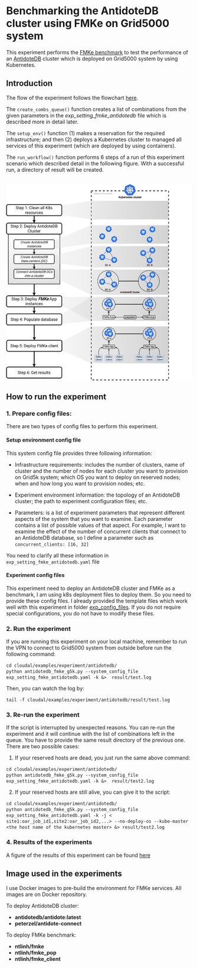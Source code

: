 # Benchmarking the AntidoteDB cluster using FMKe on Grid5000 system
This experiment performs the [FMKe benchmark](https://github.com/ntlinh16/FMKe) to test the performance of an [AntidoteDB](https://www.antidotedb.eu/) cluster which is deployed on Grid5000 system by using Kubernetes.

## Introduction

The flow of the experiment follows the flowchart [here](https://github.com/ntlinh16/cloudal#an-experiment-flow-with-cloudal).

The `create_combs_queue()` function creates a list of combinations from the given parameters in the _exp_setting_fmke_antidotedb_ file which is described more in detail later.

The `setup_env()` function (1) makes a reservation for the required infrastructure; and then (2) deploys a Kubernetes cluster to managed all services of this experiment (which are deployed by using containers).

The `run_workflow()` function performs 6 steps of a run of this experiment scenario which described detail in the following figure. With a successful run, a directory of result will be created.

<p align="center">
    <br>
    <img src="https://raw.githubusercontent.com/ntlinh16/cloudal/master/images/exp_fmke_antidotedb_workflow.png" width="600"/>
    <br>
<p>
                

## How to run the experiment

### 1. Prepare config files:
There are two types of config files to perform this experiment.

#### Setup environment config file
This system config file provides three following information:

* Infrastructure requirements: includes the number of clusters, name of cluster and the number of nodes for each cluster you want to provision on Grid5k system; which OS you want to deploy on reserved nodes; when and how long you want to provision nodes; etc.

* Experiment environment information: the topology of an AntidoteDB cluster; the path to experiment configuration files; etc.

* Parameters: is a list of experiment parameters that represent different aspects of the system that you want to examine. Each parameter contains a list of possible values of that aspect. For example, I want to examine the effect of the number of concurrent clients that connect to an AntidoteDB database, so I define a parameter such as `concurrent_clients: [16, 32]`

You need to clarify all these information in `exp_setting_fmke_antidotedb.yaml` file

#### Experiment config files 

This experiment need to deploy an AntidoteDB cluster and FMKe as a benchmark, I am using k8s deployment files to deploy them. So you need to provide these config files.
I already provided the template files which work well with this experiment in folder [exp_config_files](https://github.com/ntlinh16/cloudal/tree/master/examples/experiment/antidotedb/exp_config_files). If you do not require special configurations, you do not have to modify these files.

### 2. Run the experiment
If you are running this experiment on your local machine, remember to run the VPN to connect to Grid5000 system from outside before run the following command:

```
cd cloudal/examples/experiment/antidotedb/
python antidotedb_fmke_g5k.py --system_config_file exp_setting_fmke_antidotedb.yaml -k &>  result/test.log
```
Then, you can watch the log by:

```
tail -f cloudal/examples/experiment/antidotedb/result/test.log
```

### 3. Re-run the experiment
If the script is interrupted by unexpected reasons. You can re-run the experiment and it will continue with the list of combinations left in the queue. You have to provide the same result directory of the previous one. There are two possible cases:

1. If your reserved hosts are dead, you just run the same above command:
```
cd cloudal/examples/experiment/antidotedb/
python antidotedb_fmke_g5k.py --system_config_file exp_setting_fmke_antidotedb.yaml -k &>  result/test2.log
```

2. If your reserved hosts are still alive, you can give it to the script:
```
cd cloudal/examples/experiment/antidotedb/
python antidotedb_fmke_g5k.py --system_config_file exp_setting_fmke_antidotedb.yaml -k -j < site1:oar_job_id1,site2:oar_job_id2,...> --no-deploy-os --kube-master <the host name of the kubernetes master> &> result/test2.log
```

### 4. Results of the experiments

A figure of the results of this experiment can be found [here](https://github.com/ntlinh16/cloudal/tree/master/examples/experiment/antidotedb/results)


## Image used in the experiments

I use Docker images to pre-build the environment for FMKe services. All images are on Docker repository.

To deploy AntidoteDB cluster:

* **antidotedb/antidote:latest**
* **peterzel/antidote-connect**

To deploy FMKe benchmark:

* **ntlinh/fmke**
* **ntlinh/fmke_pop**
* **ntlinh/fmke_client**